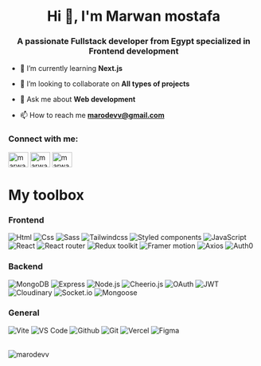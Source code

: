 <h1 align="center">Hi 👋, I'm Marwan mostafa</h1>
<h3 align="center">A passionate Fullstack developer from Egypt specialized in Frontend development</h3>

- 🌱 I’m currently learning **Next.js**

- 👯 I’m looking to collaborate on **All types of projects**

- 💬 Ask me about **Web development**

- 📫 How to reach me **marodevv@gmail.com**

<h3 align="left">Connect with me:</h3>
<p align="left">    
<a href="https://linkedin.com/in/marwan-mostafa-4ba111210" target="blank"><img align="center" src="https://raw.githubusercontent.com/rahuldkjain/github-profile-readme-generator/master/src/images/icons/Social/linked-in-alt.svg" alt="marwan-mostafa-4ba111210" height="30" width="40" /></a>
<a href="https://fb.com/marwanmostafa24" target="blank"><img align="center" src="https://raw.githubusercontent.com/rahuldkjain/github-profile-readme-generator/master/src/images/icons/Social/facebook.svg" alt="marwanmostafa24" height="30" width="40" /></a>
<a href="https://instagram.com/marwan_mostafa24" target="blank"><img align="center" src="https://raw.githubusercontent.com/rahuldkjain/github-profile-readme-generator/master/src/images/icons/Social/instagram.svg" alt="marwan_mostafa24" height="30" width="40" /></a>

<h1>My toolbox</h1>
<div>
  <h3>Frontend</h3>
  
  <span>
     <img alt="Html" src="https://img.shields.io/static/v1?style=for-the-badge&message=HTML5&color=E34F26&logo=HTML5&logoColor=FFFFFF&label=">
  </span>
  
  <span>
     <img alt="Css" src="https://img.shields.io/static/v1?style=for-the-badge&message=CSS3&color=1572B6&logo=CSS3&logoColor=FFFFFF&label=">
  </span>
  
  <span>
     <img alt="Sass" src="https://img.shields.io/static/v1?style=for-the-badge&message=Sass&color=CC6699&logo=Sass&logoColor=FFFFFF&label=">
  </span>
  
  <span>
     <img alt="Tailwindcss" src="https://img.shields.io/static/v1?style=for-the-badge&message=Tailwind+CSS&color=222222&logo=Tailwind+CSS&logoColor=06B6D4&label=">
  </span>
  
  <span>
     <img alt="Styled components" src="https://img.shields.io/static/v1?style=for-the-badge&message=styled-components&color=DB7093&logo=styled-components&logoColor=FFFFFF&label=">
  </span>

  <span>
     <img alt="JavaScript" src="https://img.shields.io/static/v1?style=for-the-badge&message=JavaScript&color=222222&logo=JavaScript&logoColor=F7DF1E&label=">
  </span>

  <span>
     <img alt="React" src="https://img.shields.io/static/v1?style=for-the-badge&message=React&color=222222&logo=React&logoColor=61DAFB&label=">
  </span>
  
  <span>
     <img alt="React router" src="https://img.shields.io/static/v1?style=for-the-badge&message=React+Router&color=CA4245&logo=React+Router&logoColor=FFFFFF&label=">
  </span>
  
  <span>
     <img alt="Redux toolkit" src="https://img.shields.io/static/v1?style=for-the-badge&message=Redux toolkit&color=764ABC&logo=Redux&logoColor=FFFFFF&label=">
  </span>

  <span>
     <img alt="Framer motion" src="https://img.shields.io/static/v1?style=for-the-badge&message=Framer motion&color=0055FF&logo=Framer&logoColor=FFFFFF&label=">
  </span>

  <span>
     <img alt="Axios" src="https://img.shields.io/badge/-Axios-101010?logo=axios&amp;style=for-the-badge">
  </span>
  
  <span>
     <img alt="Auth0" src="https://img.shields.io/static/v1?style=for-the-badge&message=Auth0&color=EB5424&logo=Auth0&logoColor=FFFFFF&label=">
  </span>

  <h3>Backend</h3>
  
  <span> 
     <img alt="MongoDB" src="https://img.shields.io/static/v1?style=for-the-badge&message=MongoDB&color=47A248&logo=MongoDB&logoColor=FFFFFF&label=">
  </span>
  
  <span>
     <img alt="Express" src="https://img.shields.io/static/v1?style=for-the-badge&message=Express&color=000000&logo=Express&logoColor=FFFFFF&label=">
  </span>
  
  <span>
     <img alt="Node.js" src="https://img.shields.io/static/v1?style=for-the-badge&message=Node.js&color=339933&logo=Node.js&logoColor=FFFFFF&label=">
  </span>
  
  <span>
     <img alt="Cheerio.js" src="https://img.shields.io/badge/-Cheerio.js-101010?logo=cheeriodotjs&amp;style=for-the-badge">
  </span>
  
  <span>
     <img alt="OAuth" src="https://img.shields.io/static/v1?style=for-the-badge&message=OAuth&color=black&label=">
  </span>
  
  <span>
     <img alt="JWT" src="https://img.shields.io/static/v1?style=for-the-badge&message=JSON+Web+Tokens&color=000000&logo=JSON+Web+Tokens&logoColor=FFFFFF&label=">
  </span>
  
  <span>
     <img alt="Cloudinary" src="https://img.shields.io/badge/-Cloudinary-101010?logo=cloudinary&amp;style=for-the-badge">
  </span>
  
  <span>
     <img alt="Socket.io" src="https://img.shields.io/static/v1?style=for-the-badge&message=Socket.io&color=010101&logo=Socket.io&logoColor=FFFFFF&label=">
  </span>
  
  <span>
     <img alt="Mongoose" src="https://img.shields.io/static/v1?style=for-the-badge&message=Mongoose&color=47A248&label=">
  </span>

  <h3>General</h3>

  <span>
     <img alt="Vite" src="https://img.shields.io/static/v1?style=for-the-badge&message=Vite&color=646CFF&logo=Vite&logoColor=FFFFFF&label=">
  </span>
  
  <span>
     <img alt="VS Code" src="https://img.shields.io/static/v1?style=for-the-badge&message=VS Code&color=007ACC&logo=Visual+Studio+Code&logoColor=FFFFFF&label=">
  </span>
  
  <span>
     <img alt="Github" src="https://img.shields.io/static/v1?style=for-the-badge&message=GitHub&color=181717&logo=GitHub&logoColor=FFFFFF&label=">
  </span>
  
  <span>
     <img alt="Git" src="https://img.shields.io/static/v1?style=for-the-badge&message=Git&color=F05032&logo=Git&logoColor=FFFFFF&label=">
  </span>
  
  <span>
     <img alt="Vercel" src="https://img.shields.io/static/v1?style=for-the-badge&message=Vercel&color=000000&logo=Vercel&logoColor=FFFFFF&label=">
  </span>
  
  <span>
     <img alt="Figma" src="https://img.shields.io/badge/-Figma-101010?logo=figma&amp;style=for-the-badge">
  </span>
  
</div>

<br />

<p>
  <img align="left" src="https://github-readme-stats.vercel.app/api/top-langs?username=marodevv&show_icons=true&locale=en&layout=compact" alt="marodevv" />
</p>

